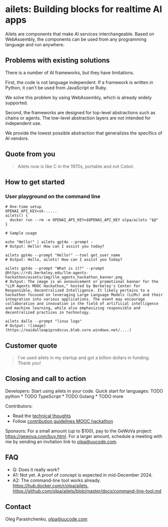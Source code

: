 # ailets: Building blocks for realtime AI apps

Ailets are components that make AI services interchangeable. Based on WebAssembly, the components can be used from any programming language and run anywhere.


## Problems with existing solutions

There is a number of AI frameworks, but they have limitations.

First, the code is not language independent. If a framework is written in Python, it can't be used from JavaScript or Ruby.

We solve this problem by using WebAssembly, which is already widely supported.

Second, the frameworks are designed for top-level abstractions such as chains or agents. The low-level abstraction layers are not intended for independent use.

We provide the lowest possible abstraction that generalizes the specifics of AI vendors.


## Quote from you

> Ailets now is like C in the 1970s, portable and not Cobol.


## How to get started

### User playground on the command line

```
# One-time setup
OPENAI_API_KEY=sk-.....
ailets() {
  docker run --rm -e OPENAI_API_KEY=$OPENAI_API_KEY olpa/ailets "$@"
}

# Sample usage

echo "Hello!" | ailets gpt4o --prompt -
# Output: Hello! How can I assist you today?

ailets gpt4o --prompt "Hello!" --tool get_user_name
# Output: Hello, ailets! How can I assist you today?

ailets gpt4o --prompt "What is it?" --prompt @https://rdi.berkeley.edu/llm-agents-hackathon/assets/img/llm_agents_hackathon_banner.png
# Output: The image is an announcement or promotional banner for the "LLM Agents MOOC Hackathon," hosted by Berkeley's Center for Responsible, Decentralized Intelligence. It likely pertains to a hackathon focused on leveraging Large Language Models (LLMs) and their integration into various applications. The event may encourage collaboration and innovation in the field of artificial intelligence and machine learning, while also emphasizing responsible and decentralized practices in technology.

ailets dalle --prompt "linux logo"
# Output: ![image](https://oaidalleapiprodscus.blob.core.windows.net/....)

```

## Customer quote

> I've used ailets in my startup and got a billion dollars in funding. Thank you!


## Closing and call to action

Developers: Start using ailets in your code. Quick start for languages: TODO python * TODO TypeScript * TODO Golang * TODO more

Contributors:

- Read the [technical thoughts](./docs/technical-thoughts.md)
- Follow [contribution guidelines MOOC hackathon](https://github.com/olpa/ailets/wiki/Contribution-guidelines-MOOC-hackathon)

Sponsors: For a small amount (up to $100), pay to the GeWoVa project: <https://gewova.com/buy.html>. For a larger amount, schedule a meeting with me by sending an invitation link to <olpa@uucode.com>.


## FAQ

* Q: Does it really work?
* A1: Not yet. A proof of concept is expected in mid-December 2024.
* A2: The command-line tool works already. https://hub.docker.com/r/olpa/ailets, https://github.com/olpa/ailets/blob/master/docs/command-line-tool.md


## Contact

Oleg Parashchenko, <olpa@uucode.com>
